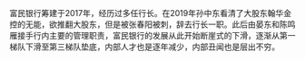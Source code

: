    富民银行筹建于2017年，经历过多任行长。在2019年孙中东看清了大股东翰华金控的无能，欲推翻大股东，但是被张春阳被刺，辞去行长一职。此后由晏东和陈鸣雁接手行内主要的管理职责，富民银行的发展从此开始断崖式的下滑，逐渐从第一梯队下滑至第三梯队垫底，内部人才也是逐年减少，内部丑闻也是层出不穷。
